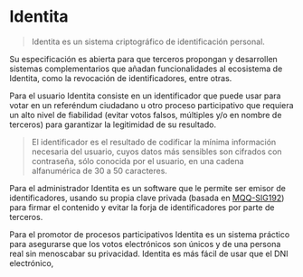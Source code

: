 # Identita

> Identita es un sistema criptográfico de identificación personal.

Su especificación es abierta para que terceros propongan y desarrollen sistemas complementarios que añadan funcionalidades al ecosistema de Identita, como la revocación de identificadores, entre otras.

Para el usuario Identita consiste en un identificador que puede usar para votar en un referéndum ciudadano u otro proceso participativo que requiera un alto nivel de fiabilidad (evitar votos falsos, múltiples y/o en nombre de terceros) para garantizar la legitimidad de su resultado.

> El identificador es el resultado de codificar la mínima información necesaria del usuario, cuyos datos más sensibles son cifrados con contraseña, sólo conocida por el usuario, en una cadena alfanumérica de 30 a 50 caracteres.

Para el administrador Identita es un software que le permite ser emisor de identificadores, usando su propia clave privada (basada en [MQQ-SIG192](https://github.com/imdario/mqqsig192)) para firmar el contenido y evitar la forja de identificadores por parte de terceros.

Para el promotor de procesos participativos Identita es un sistema práctico para asegurarse que los votos electrónicos son únicos y de una persona real sin menoscabar su privacidad. Identita es más fácil de usar que el DNI electrónico, 